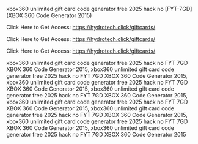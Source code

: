 xbox360 unlimited gift card code generator free 2025 hack no [FYT-7GD] (XBOX 360 Code Generator 2015)

Click Here to Get Access: https://hydrotech.click/giftcards/

Click Here to Get Access: https://hydrotech.click/giftcards/

Click Here to Get Access: https://hydrotech.click/giftcards/

xbox360 unlimited gift card code generator free 2025 hack no FYT 7GD XBOX 360 Code Generator 2015, xbox360 unlimited gift card code generator free 2025 hack no FYT 7GD XBOX 360 Code Generator 2015, xbox360 unlimited gift card code generator free 2025 hack no FYT 7GD XBOX 360 Code Generator 2015, xbox360 unlimited gift card code generator free 2025 hack no FYT 7GD XBOX 360 Code Generator 2015, xbox360 unlimited gift card code generator free 2025 hack no FYT 7GD XBOX 360 Code Generator 2015, xbox360 unlimited gift card code generator free 2025 hack no FYT 7GD XBOX 360 Code Generator 2015, xbox360 unlimited gift card code generator free 2025 hack no FYT 7GD XBOX 360 Code Generator 2015, xbox360 unlimited gift card code generator free 2025 hack no FYT 7GD XBOX 360 Code Generator 2015
